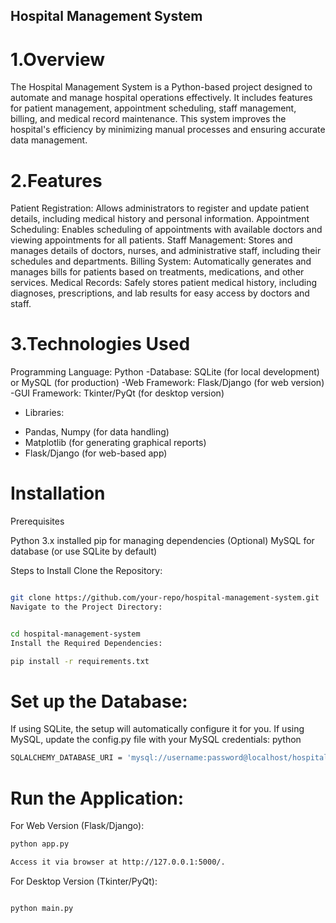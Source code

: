 


## Hospital Management System
# 1.Overview
The Hospital Management System is a Python-based project designed to automate and manage hospital operations effectively. It includes features for patient management, appointment scheduling, staff management, billing, and medical record maintenance. This system improves the hospital's efficiency by minimizing manual processes and ensuring accurate data management.
# 2.Features
Patient Registration: Allows administrators to register and update patient details, including medical history and personal information.
Appointment Scheduling: Enables scheduling of appointments with available doctors and viewing appointments for all patients.
Staff Management: Stores and manages details of doctors, nurses, and administrative staff, including their schedules and departments.
Billing System: Automatically generates and manages bills for patients based on treatments, medications, and other services.
Medical Records: Safely stores patient medical history, including diagnoses, prescriptions, and lab results for easy access by doctors and staff.
# 3.Technologies Used
Programming Language: Python
-Database: SQLite (for local development) or MySQL (for production)
-Web Framework: Flask/Django (for web version)
-GUI Framework: Tkinter/PyQt (for desktop version)
* Libraries:

- Pandas, Numpy (for data handling)
- Matplotlib (for generating graphical reports)
- Flask/Django (for web-based app)
# Installation

Prerequisites

Python 3.x installed
pip for managing dependencies
(Optional) MySQL for database (or use SQLite by default)

Steps to Install
Clone the Repository:

```bash

git clone https://github.com/your-repo/hospital-management-system.git
Navigate to the Project Directory:
```
```bash

cd hospital-management-system
Install the Required Dependencies:
```

```bash
pip install -r requirements.txt
```
# Set up the Database:

If using SQLite, the setup will automatically configure it for you.
If using MySQL, update the config.py file with your MySQL credentials:
python
```bash
SQLALCHEMY_DATABASE_URI = 'mysql://username:password@localhost/hospital_db'
```
# Run the Application:

For Web Version (Flask/Django):
```bash
python app.py
```
```bash
Access it via browser at http://127.0.0.1:5000/.
```
For Desktop Version (Tkinter/PyQt):
```bash

python main.py
```
